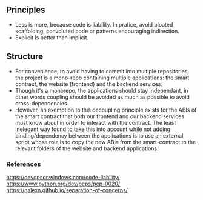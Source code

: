 ## Principles
- Less is more, because code is liability. In pratice, avoid bloated scaffolding, convoluted code or patterns encouraging indirection.
- Explicit is better than implicit.

## Structure
- For convenience, to avoid having to commit into multiple repositories, the project is a mono-repo containing multiple applications: the smart contract, the website (frontend) and the backend services.
- Though it's a monorepo, the applications should stay independant, in other words coupling should be avoided as much as possible to avoid cross-dependencies.
- However, an exemption to this decoupling principle exists for the ABIs of the smart contract that both our frontend and our backend services must know about in order to interact with the contract. The least inelegant way found to take this into account while not adding binding/dependency between the applications is to use an external script whose role is to copy the new ABIs from the smart-contract to the relevant folders of the website and backend applications.

### References
https://devopsonwindows.com/code-liability/ \
https://www.python.org/dev/peps/pep-0020/ \
https://nalexn.github.io/separation-of-concerns/
